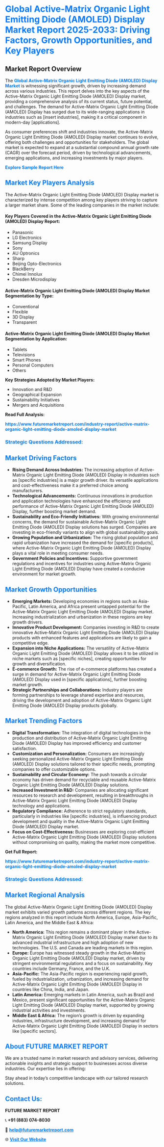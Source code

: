 <h1 style="color: #007BFF;">Global Active-Matrix Organic Light Emitting Diode (AMOLED) Display Market Report 2025-2033: Driving Factors, Growth Opportunities, and Key Players</h1>

<section id="overview">
<h2>Market Report Overview</h2>
<p>The <a href="https://www.futuremarketreport.com/industry-report/active-matrix-organic-light-emitting-diode-amoled-display-market" style="color: #007BFF; text-decoration: none;"><strong>Global Active-Matrix Organic Light Emitting Diode (AMOLED) Display Market</strong></a> is witnessing significant growth, driven by increasing demand across various industries. This report delves into the key aspects of the Active-Matrix Organic Light Emitting Diode (AMOLED) Display market, providing a comprehensive analysis of its current status, future potential, and challenges. The demand for Active-Matrix Organic Light Emitting Diode (AMOLED) Display has surged due to its wide-ranging applications in industries such as [insert industries], making it a critical component in modern-day [applications].</p>
<p>As consumer preferences shift and industries innovate, the Active-Matrix Organic Light Emitting Diode (AMOLED) Display market continues to evolve, offering both challenges and opportunities for stakeholders. The global market is expected to expand at a substantial compound annual growth rate (CAGR) over the forecast period, driven by technological advancements, emerging applications, and increasing investments by major players.</p>
</section>

<section id="overview">
<p><a href="https://www.futuremarketreport.com/request-sample/reportId=61333" style="color: #007BFF; text-decoration: none;"><strong>Explore Sample Report Here</strong></a></p>
</section>

<section id="key-players">
<h2 style="color: #007BFF;">Market Key Players Analysis</h2>
<p>The Active-Matrix Organic Light Emitting Diode (AMOLED) Display market is characterized by intense competition among key players striving to capture a larger market share. Some of the leading companies in the market include:</p>
<h4>Key Players Covered in the Active-Matrix Organic Light Emitting Diode (AMOLED) Display Report:</h4>
<ul><li>Panasonic</li><li>LG Electronics</li><li>Samsung Display</li><li>Sony</li><li>AU Optronics</li><li>Sharp</li><li>Beijing Opto-Electronics</li><li>BlackBerry</li><li>Chimei Innolux</li><li>Dresden Microdisplay</li></ul>
<h4>Active-Matrix Organic Light Emitting Diode (AMOLED) Display Market Segmentation by Type:</h4>
<ul><li>Conventional</li><li>Flexible</li><li>3D Display</li><li>Transparent</li></ul>

<h4>Active-Matrix Organic Light Emitting Diode (AMOLED) Display Market Segmentation by Application:</h4>
<ul><li>Tablets</li><li>Televisions</li><li>Smart Phones</li><li>Personal Computers</li><li>Others</li></ul>
<p><strong>Key Strategies Adopted by Market Players:</strong></p>
<ul>
<li>Innovation and R&D</li>
<li>Geographical Expansion</li>
<li>Sustainability Initiatives</li>
<li>Mergers and Acquisitions</li>
</ul>
</section>

<section>
<p><strong>Read Full Analysis: </strong></p><a href="https://www.futuremarketreport.com/industry-report/active-matrix-organic-light-emitting-diode-amoled-display-market" style="color: #007BFF; text-decoration: none;"><strong>https://www.futuremarketreport.com/industry-report/active-matrix-organic-light-emitting-diode-amoled-display-market</strong></a>
<h3 style="color: #007BFF;">Strategic Questions Addressed:</h3>
</section>

<section id="driving-factors">
<h2 style="color: #007BFF;">Market Driving Factors</h2>
<ul>
<li><strong>Rising Demand Across Industries:</strong> The increasing adoption of Active-Matrix Organic Light Emitting Diode (AMOLED) Display in industries such as [specific industries] is a major growth driver. Its versatile applications and cost-effectiveness make it a preferred choice among manufacturers.</li>
<li><strong>Technological Advancements:</strong> Continuous innovations in production and application technologies have enhanced the efficiency and performance of Active-Matrix Organic Light Emitting Diode (AMOLED) Display, further boosting market demand.</li>
<li><strong>Sustainability and Eco-Friendly Initiatives:</strong> With growing environmental concerns, the demand for sustainable Active-Matrix Organic Light Emitting Diode (AMOLED) Display solutions has surged. Companies are investing in eco-friendly variants to align with global sustainability goals.</li>
<li><strong>Growing Population and Urbanization:</strong> The rising global population and rapid urbanization have increased the demand for [specific products], where Active-Matrix Organic Light Emitting Diode (AMOLED) Display plays a vital role in meeting consumer needs.</li>
<li><strong>Government Policies and Incentives:</strong> Supportive government regulations and incentives for industries using Active-Matrix Organic Light Emitting Diode (AMOLED) Display have created a conducive environment for market growth.</li>
</ul>
</section>

<section id="growth-opportunities">
<h2 style="color: #007BFF;">Market Growth Opportunities</h2>
<ul>
<li><strong>Emerging Markets:</strong> Developing economies in regions such as Asia-Pacific, Latin America, and Africa present untapped potential for the Active-Matrix Organic Light Emitting Diode (AMOLED) Display market. Increasing industrialization and urbanization in these regions are key growth drivers.</li>
<li><strong>Innovative Product Development:</strong> Companies investing in R&D to create innovative Active-Matrix Organic Light Emitting Diode (AMOLED) Display products with enhanced features and applications are likely to gain a competitive edge.</li>
<li><strong>Expansion into Niche Applications:</strong> The versatility of Active-Matrix Organic Light Emitting Diode (AMOLED) Display allows it to be utilized in niche markets such as [specific niches], creating opportunities for growth and diversification.</li>
<li><strong>E-commerce Growth:</strong> The rise of e-commerce platforms has created a surge in demand for Active-Matrix Organic Light Emitting Diode (AMOLED) Display used in [specific applications], further boosting market growth.</li>
<li><strong>Strategic Partnerships and Collaborations:</strong> Industry players are forming partnerships to leverage shared expertise and resources, driving the development and adoption of Active-Matrix Organic Light Emitting Diode (AMOLED) Display products globally.</li>
</ul>
</section>

<section id="trending-factors">
<h2 style="color: #007BFF;">Market Trending Factors</h2>
<ul>
<li><strong>Digital Transformation:</strong> The integration of digital technologies in the production and distribution of Active-Matrix Organic Light Emitting Diode (AMOLED) Display has improved efficiency and customer satisfaction.</li>
<li><strong>Customization and Personalization:</strong> Consumers are increasingly seeking personalized Active-Matrix Organic Light Emitting Diode (AMOLED) Display solutions tailored to their specific needs, prompting companies to offer customizable options.</li>
<li><strong>Sustainability and Circular Economy:</strong> The push towards a circular economy has driven demand for recyclable and reusable Active-Matrix Organic Light Emitting Diode (AMOLED) Display solutions.</li>
<li><strong>Increased Investment in R&D:</strong> Companies are allocating significant resources to research and development, resulting in breakthroughs in Active-Matrix Organic Light Emitting Diode (AMOLED) Display technology and applications.</li>
<li><strong>Regulatory Compliance:</strong> Adherence to strict regulatory standards, particularly in industries like [specific industries], is influencing product development and quality in the Active-Matrix Organic Light Emitting Diode (AMOLED) Display market.</li>
<li><strong>Focus on Cost-Effectiveness:</strong> Businesses are exploring cost-efficient Active-Matrix Organic Light Emitting Diode (AMOLED) Display solutions without compromising on quality, making the market more competitive.</li>
</ul>
</section>

<section>
<p><strong>Get Full Report: </strong></p><a href="https://www.futuremarketreport.com/industry-report/active-matrix-organic-light-emitting-diode-amoled-display-market" style="color: #007BFF; text-decoration: none;"><strong>https://www.futuremarketreport.com/industry-report/active-matrix-organic-light-emitting-diode-amoled-display-market</strong></a>
<h3 style="color: #007BFF;">Strategic Questions Addressed:</h3>
</section>


<section id="regional-analysis">
<h2 style="color: #007BFF;">Market Regional Analysis</h2>
<p>The global Active-Matrix Organic Light Emitting Diode (AMOLED) Display market exhibits varied growth patterns across different regions. The key regions analyzed in this report include North America, Europe, Asia-Pacific, Latin America, and the Middle East & Africa:</p>
<ul>
<li><strong>North America:</strong> This region remains a dominant player in the Active-Matrix Organic Light Emitting Diode (AMOLED) Display market due to its advanced industrial infrastructure and high adoption of new technologies. The U.S. and Canada are leading markets in this region.</li>
<li><strong>Europe:</strong> Europe has witnessed steady growth in the Active-Matrix Organic Light Emitting Diode (AMOLED) Display market, driven by stringent environmental regulations and a focus on sustainability. Key countries include Germany, France, and the U.K.</li>
<li><strong>Asia-Pacific:</strong> The Asia-Pacific region is experiencing rapid growth, fueled by industrialization, urbanization, and increasing demand for Active-Matrix Organic Light Emitting Diode (AMOLED) Display in countries like China, India, and Japan.</li>
<li><strong>Latin America:</strong> Emerging markets in Latin America, such as Brazil and Mexico, present significant opportunities for the Active-Matrix Organic Light Emitting Diode (AMOLED) Display market, supported by growing industrial activities and investments.</li>
<li><strong>Middle East & Africa:</strong> The region’s growth is driven by expanding industries, infrastructure development, and increasing demand for Active-Matrix Organic Light Emitting Diode (AMOLED) Display in sectors like [specific sectors].</li>
</ul>
</section>

<footer>
<h2 style="color: #007BFF;">About FUTURE MARKET REPORT</h2>
<p>We are a trusted name in market research and advisory services, delivering actionable insights and strategic support to businesses across diverse industries. Our expertise lies in offering:</p>

<p>Stay ahead in today’s competitive landscape with our tailored research solutions.</p>

<h2 style="color: #007BFF;">Contact Us:</h2>
<p><strong>FUTURE MARKET REPORT</strong></p>
<p>📞 <strong>+91 (883) 074-8030</strong></p>
<p>📧 <strong><a href="mailto:help@futuremarketreport.com" style="color: #007BFF;">help@futuremarketreport.com</a></strong></p>
<p>🌐 <strong><a href="https://www.futuremarketreport.com/" style="color: #007BFF;">Visit Our Website</a></strong></p>
</footer>